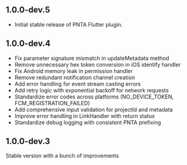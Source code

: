## 1.0.0-dev.5

- Initial stable release of PNTA Flutter plugin.

## 1.0.0-dev.4

- Fix parameter signature mismatch in updateMetadata method
- Remove unnecessary hex token conversion in iOS identify handler  
- Fix Android memory leak in permission handler
- Remove redundant notification channel creation
- Add error handling for event stream casting errors
- Add retry logic with exponential backoff for network requests
- Standardize error codes across platforms (NO_DEVICE_TOKEN, FCM_REGISTRATION_FAILED)
- Add comprehensive input validation for projectId and metadata
- Improve error handling in LinkHandler with return status
- Standardize debug logging with consistent PNTA prefixing

## 1.0.0-dev.3

Stable version with a bunch of improvements
